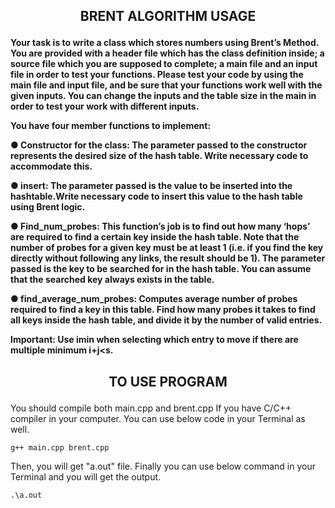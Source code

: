 
<h2><p align="center"><b>
BRENT ALGORITHM USAGE
  </b></p></h2>


<b>Your task is to write a class which stores numbers using Brent’s Method. You are
provided with a header file which has the class definition inside; a source file
which you are supposed to complete; a main file and an input file in order to test
your functions. Please test your code by using the main file and input file, and be
sure that your functions work well with the given inputs. You can change the
inputs and the table size in the main in order to test your work with different
inputs.
  
You have four member functions to implement:
  
● Constructor for the class: The parameter passed to the constructor
represents the desired size of the hash table. Write necessary code to
accommodate this.
  
● insert: The parameter passed is the value to be inserted into the
hashtable.Write necessary code to insert this value to the hash table using
Brent logic.
  
● Find_num_probes: This function’s job is to find out how many ‘hops’ are
required to find a certain key inside the hash table. Note that the number of
probes for a given key must be at least 1 (i.e. if you find the key directly
without following any links, the result should be 1). The parameter passed
is the key to be searched for in the hash table. You can assume that the
searched key always exists in the table.
  
● find_average_num_probes: Computes average number of probes
required to find a key in this table. Find how many probes it takes to find all
keys inside the hash table, and divide it by the number of valid entries.
  
Important: Use imin when selecting which entry to move if there are multiple
minimum i+j<s.</b>


<h2><p align="center"><b>
TO USE PROGRAM
  </b></p></h2>
  
  You should compile both main.cpp and brent.cpp
  If you have C/C++ compiler in your computer. You can use below code in your Terminal as well.
  
  ```
  g++ main.cpp brent.cpp
  
  ```
  Then, you will get "a.out" file.
  Finally you can use below command in your Terminal and you will get the output.
  
  ```
  .\a.out
  ```
  
  
